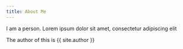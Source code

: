 ```yaml
---
title: About Me
---
```


I am a person. Lorem ipsum dolor sit amet, consectetur adipiscing elit

The author of this is {{ site.author }}

